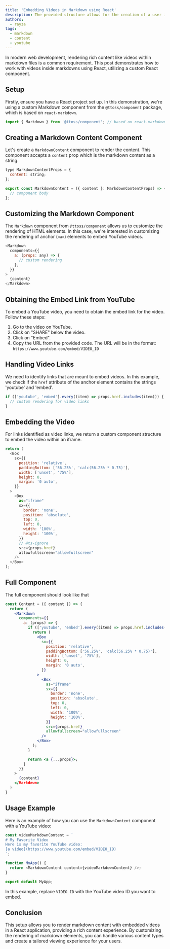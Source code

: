 ```yaml
---
title: 'Embedding Videos in Markdown using React'
description: The provided structure allows for the creation of a user interface that can effectively render Markdown content with embedded videos, offering a rich content experience for the end-users.
authors:
  - rayza
tags:
  - markdown
  - content
  - youtube
---
```


In modern web development, rendering rich content like videos within markdown files is a common requirement. This post demonstrates how to work with videos inside markdowns using React, utilizing a custom React component.

## Setup

Firstly, ensure you have a React project set up. In this demonstration, we're using a custom Markdown component from the `@ttoss/component` package, which is based on `react-markdown`.

```javascript
import { Markdown } from '@ttoss/component'; // based on react-markdown
```

## Creating a Markdown Content Component

Let's create a `MarkdownContent` component to render the content. This component accepts a `content` prop which is the markdown content as a string.

```javascript
type MarkdownContentProps = {
  content: string;
};

export const MarkdownContent = ({ content }: MarkdownContentProps) => {
  // component body
};
```

## Customizing the Markdown Component

The `Markdown` component from `@ttoss/component` allows us to customize the rendering of HTML elements. In this case, we're interested in customizing the rendering of anchor (`<a>`) elements to embed YouTube videos.

```javascript
<Markdown
  components={{
    a: (props: any) => {
      // custom rendering
    },
  }}
>
  {content}
</Markdown>
```

## Obtaining the Embed Link from YouTube

To embed a YouTube video, you need to obtain the embed link for the video. Follow these steps:

1. Go to the video on YouTube.
2. Click on "SHARE" below the video.
3. Click on "Embed".
4. Copy the URL from the provided code. The URL will be in the format: `https://www.youtube.com/embed/VIDEO_ID`

## Handling Video Links

We need to identify links that are meant to embed videos. In this example, we check if the `href` attribute of the anchor element contains the strings 'youtube' and 'embed'.

```javascript
if (['youtube', 'embed'].every((item) => props.href.includes(item))) {
  // custom rendering for video links
}
```

## Embedding the Video

For links identified as video links, we return a custom component structure to embed the video within an iframe.

```javascript
return (
  <Box
    sx={{
      position: 'relative',
      paddingBottom: ['56.25%', 'calc(56.25% * 0.75)'],
      width: ['unset', '75%'],
      height: 0,
      margin: '0 auto',
    }}
  >
    <Box
      as="iframe"
      sx={{
        border: 'none',
        position: 'absolute',
        top: 0,
        left: 0,
        width: '100%',
        height: '100%',
      }}
      // @ts-ignore
      src={props.href}
      allowfullscreen="allowfullscreen"
    />
  </Box>
);
```

## Full Component

The full component should look like that

```jsx
const Content = ({ content }) => {
  return (
    <Markdown
      components={{
        a: (props) => {
          if (['youtube', 'embed'].every((item) => props.href.includes(item))) {
            return (
              <Box
                sx={{
                  position: 'relative',
                  paddingBottom: ['56.25%', 'calc(56.25% * 0.75)'],
                  width: ['unset', '75%'],
                  height: 0,
                  margin: '0 auto',
                }}
              >
                <Box
                  as="iframe"
                  sx={{
                    border: 'none',
                    position: 'absolute',
                    top: 0,
                    left: 0,
                    width: '100%',
                    height: '100%',
                  }}
                  src={props.href}
                  allowfullscreen="allowfullscreen"
                />
              </Box>
            );
          }

          return <a {...props}>;
        }
      }}
    >
      {content}
    </Markdown>
  )
}
```

## Usage Example

Here is an example of how you can use the `MarkdownContent` component with a YouTube video:

```javascript
const videoMarkdownContent = `
# My Favorite Video
Here is my favorite YouTube video:
[a video](https://www.youtube.com/embed/VIDEO_ID)
`;

function MyApp() {
  return <MarkdownContent content={videoMarkdownContent} />;
}

export default MyApp;
```

In this example, replace `VIDEO_ID` with the YouTube video ID you want to embed.

## Conclusion

This setup allows you to render markdown content with embedded videos in a React application, providing a rich content experience. By customizing the rendering of markdown elements, you can handle various content types and create a tailored viewing experience for your users.
